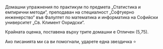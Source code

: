Домашни упражнения по практикум по предмета &bdquo;Статистика и емпирични
методи&ldquo;, преподаван на специалност &bdquo;Софтуерно инженерство&ldquo; във
Фалултет по математика и информатика на Софийски университет &bdquo;Св. Климент
Охридски&ldquo;.

Крайната оценка, поставена върху трите домашни е Отличен (5,75).

Ако писанията ми са ви помогнали, ударете една звездичка :star:
